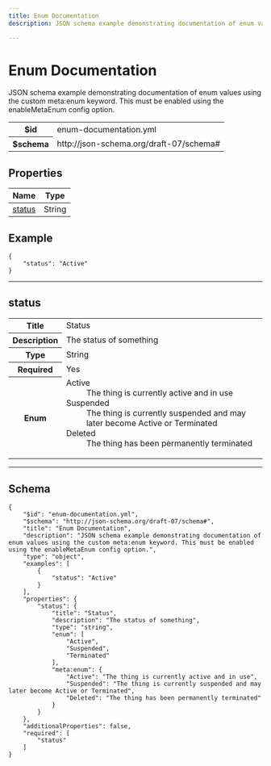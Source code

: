 ```yaml
---
title: Enum Documentation
description: JSON schema example demonstrating documentation of enum values using the custom meta:enum keyword. This must be enabled using the enableMetaEnum config option.

---
```

# Enum Documentation

<p>JSON schema example demonstrating documentation of enum values using the custom meta:enum keyword. This must be enabled using the enableMetaEnum config option.</p>

<table>
<tbody>
<tr><th>$id</th><td>enum-documentation.yml</td></tr>
<tr><th>$schema</th><td>http://json-schema.org/draft-07/schema#</td></tr>
</tbody>
</table>

## Properties

<table><thead><tr><th colspan="2">Name</th><th>Type</th></tr></thead><tbody><tr><td colspan="2"><a href="#status">status</a></td><td>String</td></tr></tbody></table>


## Example
```
{
    "status": "Active"
}
```

<hr />



## status


<table>
  <tbody>
    <tr>
      <th>Title</th>
      <td colspan="2">Status</td>
    </tr>
    <tr>
      <th>Description</th>
      <td colspan="2">The status of something</td>
    </tr>
    <tr><th>Type</th><td colspan="2">String</td></tr>
    <tr>
      <th>Required</th>
      <td colspan="2">Yes</td>
    </tr>
    <tr>
      <th>Enum</th>
      <td colspan="2"><dl><dt>Active</dt><dd>The thing is currently active and in use</dd><dt>Suspended</dt><dd>The thing is currently suspended and may later become Active or Terminated</dd><dt>Deleted</dt><dd>The thing has been permanently terminated</dd></dl></td>
    </tr>
  </tbody>
</table>










<hr />

## Schema
```
{
    "$id": "enum-documentation.yml",
    "$schema": "http://json-schema.org/draft-07/schema#",
    "title": "Enum Documentation",
    "description": "JSON schema example demonstrating documentation of enum values using the custom meta:enum keyword. This must be enabled using the enableMetaEnum config option.",
    "type": "object",
    "examples": [
        {
            "status": "Active"
        }
    ],
    "properties": {
        "status": {
            "title": "Status",
            "description": "The status of something",
            "type": "string",
            "enum": [
                "Active",
                "Suspended",
                "Terminated"
            ],
            "meta:enum": {
                "Active": "The thing is currently active and in use",
                "Suspended": "The thing is currently suspended and may later become Active or Terminated",
                "Deleted": "The thing has been permanently terminated"
            }
        }
    },
    "additionalProperties": false,
    "required": [
        "status"
    ]
}
```


